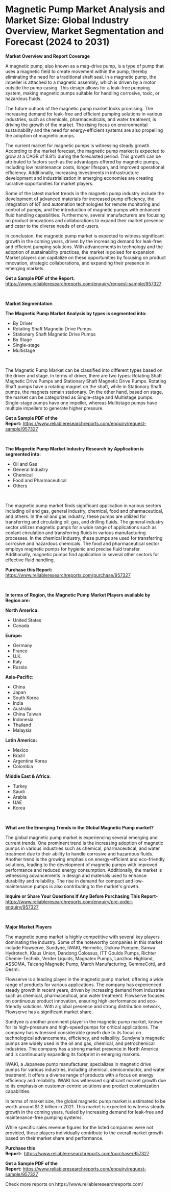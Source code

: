<p><h1>Magnetic Pump Market Analysis and Market Size: Global Industry Overview, Market Segmentation and Forecast (2024 to 2031)</h1></p><p><strong>Market Overview and Report Coverage</strong></p>
<p><p>A magnetic pump, also known as a mag-drive pump, is a type of pump that uses a magnetic field to create movement within the pump, thereby eliminating the need for a traditional shaft seal. In a magnetic pump, the impeller is attached to a magnetic assembly, which is driven by a motor outside the pump casing. This design allows for a leak-free pumping system, making magnetic pumps suitable for handling corrosive, toxic, or hazardous fluids.</p><p>The future outlook of the magnetic pump market looks promising. The increasing demand for leak-free and efficient pumping solutions in various industries, such as chemicals, pharmaceuticals, and water treatment, is driving the growth of the market. The rising focus on environmental sustainability and the need for energy-efficient systems are also propelling the adoption of magnetic pumps.</p><p>The current market for magnetic pumps is witnessing steady growth. According to the market forecast, the magnetic pump market is expected to grow at a CAGR of 8.8% during the forecasted period. This growth can be attributed to factors such as the advantages offered by magnetic pumps, including low maintenance costs, longer lifespan, and improved operational efficiency. Additionally, increasing investments in infrastructure development and industrialization in emerging economies are creating lucrative opportunities for market players.</p><p>Some of the latest market trends in the magnetic pump industry include the development of advanced materials for increased pump efficiency, the integration of IoT and automation technologies for remote monitoring and control of pumps, and the introduction of magnetic pumps with enhanced fluid handling capabilities. Furthermore, several manufacturers are focusing on product innovations and collaborations to expand their market presence and cater to the diverse needs of end-users.</p><p>In conclusion, the magnetic pump market is expected to witness significant growth in the coming years, driven by the increasing demand for leak-free and efficient pumping solutions. With advancements in technology and the adoption of sustainability practices, the market is poised for expansion. Market players can capitalize on these opportunities by focusing on product innovation, strategic collaborations, and expanding their presence in emerging markets.</p></p>
<p><strong>Get a Sample PDF of the Report:</strong> <a href="https://www.reliableresearchreports.com/enquiry/request-sample/957327">https://www.reliableresearchreports.com/enquiry/request-sample/957327</a></p>
<p>&nbsp;</p>
<p><strong>Market Segmentation</strong></p>
<p><strong>The Magnetic Pump Market Analysis by types is segmented into:</strong></p>
<p><ul><li>By Driver</li><li>Rotating Shaft Magnetic Drive Pumps</li><li>Stationary Shaft Magnetic Drive Pumps</li><li>By Stage</li><li>Single-stage</li><li>Multistage</li></ul></p>
<p>&nbsp;</p>
<p><p>The Magnetic Pump Market can be classified into different types based on the driver and stage. In terms of driver, there are two types: Rotating Shaft Magnetic Drive Pumps and Stationary Shaft Magnetic Drive Pumps. Rotating Shaft pumps have a rotating magnet on the shaft, while in Stationary Shaft pumps, the magnets remain stationary. On the other hand, based on stage, the market can be categorized as Single-stage and Multistage pumps. Single-stage pumps have one impeller, whereas Multistage pumps have multiple impellers to generate higher pressure.</p></p>
<p><strong>Get a Sample PDF of the Report:</strong>&nbsp;<a href="https://www.reliableresearchreports.com/enquiry/request-sample/957327">https://www.reliableresearchreports.com/enquiry/request-sample/957327</a></p>
<p>&nbsp;</p>
<p><strong>The Magnetic Pump Market Industry Research by Application is segmented into:</strong></p>
<p><ul><li>Oil and Gas</li><li>General Industry</li><li>Chemical</li><li>Food and Pharmaceutical</li><li>Others</li></ul></p>
<p>&nbsp;</p>
<p><p>The magnetic pump market finds significant application in various sectors including oil and gas, general industry, chemical, food and pharmaceutical, and others. In the oil and gas industry, these pumps are utilized for transferring and circulating oil, gas, and drilling fluids. The general industry sector utilizes magnetic pumps for a wide range of applications such as coolant circulation and transferring fluids in various manufacturing processes. In the chemical industry, these pumps are used for transferring corrosive and hazardous chemicals. The food and pharmaceutical sector employs magnetic pumps for hygienic and precise fluid transfer. Additionally, magnetic pumps find application in several other sectors for effective fluid handling.</p></p>
<p><strong>Purchase this Report:</strong>&nbsp; <a href="https://www.reliableresearchreports.com/purchase/957327">https://www.reliableresearchreports.com/purchase/957327</a></p>
<p>&nbsp;</p>
<p><strong>In terms of Region, the Magnetic Pump Market Players available by Region are:</strong></p>
<p>
    <p> <strong> North America: </strong>
        <ul>
            <li>United States</li>
            <li>Canada</li>
        </ul>
        </p> 
    <p> <strong> Europe: </strong>
        <ul>
            <li>Germany</li>
            <li>France</li>
            <li>U.K.</li>
            <li>Italy</li>
            <li>Russia</li>
        </ul>
        </p> 
    <p> <strong> Asia-Pacific: </strong>
        <ul>
            <li>China</li>
            <li>Japan</li>
            <li>South Korea</li>
            <li>India</li>
            <li>Australia</li>
            <li>China Taiwan</li>
            <li>Indonesia</li>
            <li>Thailand</li>
            <li>Malaysia</li>
        </ul>
        </p> 
    <p> <strong> Latin America: </strong>
        <ul>
            <li>Mexico</li>
            <li>Brazil</li>
            <li>Argentina Korea</li>
            <li>Colombia</li>
        </ul>
        </p> 
    <p> <strong> Middle East & Africa: </strong>
        <ul>
            <li>Turkey</li>
            <li>Saudi</li>
            <li>Arabia</li>
            <li>UAE</li>
            <li>Korea</li>
        </ul>
    </p>
    </p>
<p>&nbsp;</p>
<p><strong>What are the Emerging Trends in the Global Magnetic Pump market?</strong></p>
<p><p>The global magnetic pump market is experiencing several emerging and current trends. One prominent trend is the increasing adoption of magnetic pumps in various industries such as chemical, pharmaceutical, and water treatment due to their ability to handle corrosive and hazardous fluids. Another trend is the growing emphasis on energy-efficient and eco-friendly solutions, leading to the development of magnetic pumps with improved performance and reduced energy consumption. Additionally, the market is witnessing advancements in design and materials used to enhance durability and reliability. The rise in demand for compact and low-maintenance pumps is also contributing to the market's growth.</p></p>
<p><strong>Inquire or Share Your Questions If Any Before Purchasing This Report</strong>- <a href="https://www.reliableresearchreports.com/enquiry/pre-order-enquiry/957327">https://www.reliableresearchreports.com/enquiry/pre-order-enquiry/957327</a></p>
<p>&nbsp;</p>
<p><strong>Major Market Players</strong></p>
<p><p>The magnetic pump market is highly competitive with several key players dominating the industry. Some of the noteworthy companies in this market include Flowserve, Sundyne, IWAKI, Hermetic, Dickow Pumpen, Sanwa Hydrotech, Klaus Union, Dandong Colossus, ITT Goulds Pumps, Richter Chemie-Technik, Verder Liquids, Magnatex Pumps, Lanzhou Highland, ASSOMA, Taicang Magnetic Pump, March Manufacturing, GemmeCotti, and Desmi.</p><p>Flowserve is a leading player in the magnetic pump market, offering a wide range of products for various applications. The company has experienced steady growth in recent years, driven by increasing demand from industries such as chemical, pharmaceutical, and water treatment. Flowserve focuses on continuous product innovation, ensuring high-performance and eco-friendly solutions. With a global presence and strong distribution network, Flowserve has a significant market share.</p><p>Sundyne is another prominent player in the magnetic pump market, known for its high-pressure and high-speed pumps for critical applications. The company has witnessed considerable growth due to its focus on technological advancements, efficiency, and reliability. Sundyne's magnetic pumps are widely used in the oil and gas, chemical, and petrochemical industries. The company has a strong market presence in North America and is continuously expanding its footprint in emerging markets.</p><p>IWAKI, a Japanese pump manufacturer, specializes in magnetic drive pumps for various industries, including chemical, semiconductor, and water treatment. It offers a diverse range of products with a focus on energy efficiency and reliability. IWAKI has witnessed significant market growth due to its emphasis on customer-centric solutions and product customization capabilities.</p><p>In terms of market size, the global magnetic pump market is estimated to be worth around $1.2 billion in 2021. This market is expected to witness steady growth in the coming years, fueled by increasing demand for leak-free and maintenance-free pumping systems.</p><p>While specific sales revenue figures for the listed companies were not provided, these players individually contribute to the overall market growth based on their market share and performance.</p></p>
<p><strong>Purchase this Report:</strong>&nbsp;&nbsp;<a href="https://www.reliableresearchreports.com/purchase/957327">https://www.reliableresearchreports.com/purchase/957327</a></p>
<p></p>
<p><strong>Get a Sample PDF of the Report:</strong>&nbsp;<a href="https://www.reliableresearchreports.com/enquiry/request-sample/957327">https://www.reliableresearchreports.com/enquiry/request-sample/957327</a></p>
<p>Check more reports on https://www.reliableresearchreports.com/</p>